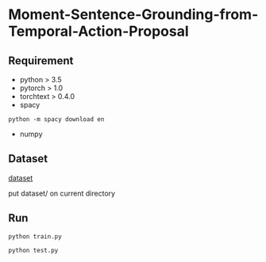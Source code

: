 # Moment-Sentence-Grounding-from-Temporal-Action-Proposal

## Requirement

- python > 3.5
- pytorch > 1.0
- torchtext > 0.4.0
- spacy
```
python -m spacy download en
```
- numpy


## Dataset

[dataset](https://drive.google.com/open?id=1PhQoOiuRC5UeE79zkdSCqjJRFnav9D7U)

put   dataset/   on current directory


## Run

```
python train.py
```
```
python test.py
```
